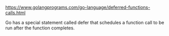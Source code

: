 
https://www.golangprograms.com/go-language/deferred-functions-calls.html


Go has a special statement called defer that schedules a function call to be run after 
the function completes.